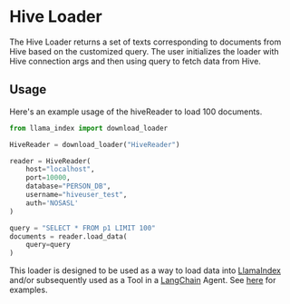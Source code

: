 # Hive Loader

The Hive Loader returns a set of texts corresponding to documents from Hive based on the customized query.
The user initializes the loader with Hive connection args and then using query to fetch data from Hive. 
## Usage

Here's an example usage of the hiveReader to load 100 documents.

```python
from llama_index import download_loader

HiveReader = download_loader("HiveReader")

reader = HiveReader(
    host="localhost", 
    port=10000, 
    database="PERSON_DB",
    username="hiveuser_test", 
    auth='NOSASL'
)

query = "SELECT * FROM p1 LIMIT 100"
documents = reader.load_data(
    query=query
)
```

This loader is designed to be used as a way to load data into [LlamaIndex](https://github.com/run-llama/llama_index/tree/main/llama_index) and/or subsequently used as a Tool in a [LangChain](https://github.com/hwchase17/langchain) Agent. See [here](https://github.com/emptycrown/llama-hub/tree/main) for examples.
